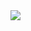 <img src="https://capsule-render.vercel.app/api?type=wave&color=auto&height=300&section=header&text=hello%20there!&fontSize=90&font-family=serif" />
